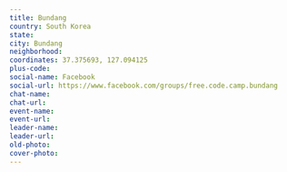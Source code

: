 ```yaml
---
title: Bundang
country: South Korea
state: 
city: Bundang
neighborhood: 
coordinates: 37.375693, 127.094125
plus-code:
social-name: Facebook
social-url: https://www.facebook.com/groups/free.code.camp.bundang
chat-name:
chat-url:
event-name:
event-url:
leader-name:
leader-url:
old-photo: 
cover-photo:
---
```

